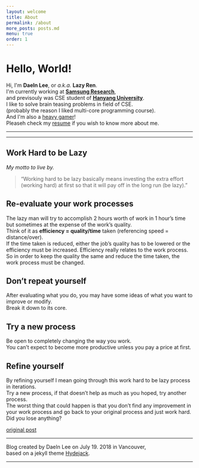 ```yaml
---
layout: welcome
title: About
permalink: /about
more_posts: posts.md
menu: true
order: 1
---
```


# Hello, World!

Hi, I'm **DaeIn Lee**, or *a.k.a.* **Lazy Ren**.<br>
I'm currently working at **[Samsung Research](https://research.samsung.com/)**,<br>
and previsouly was CSE student of **[Hanyang University](https://www.hanyang.ac.kr/)**.<br>
I like to solve brain teasing problems in field of CSE.<br>
(probably the reason I liked multi-core programming course).<br>
And I'm also a [heavy gamer](https://steamcommunity.com/id/lazyren)!<br>
Pleaseh check my [resume](/resume) if you wish to know more about me.

***

<!--posts-->

***

## Work Hard to be Lazy

_My motto to live by._

> “Working hard to be lazy basically means investing the extra effort (working hard) at first so that it will pay off in the long run (be lazy).”

## Re-evaluate your work processes

The lazy man will try to accomplish 2 hours worth of work in 1 hour’s time but sometimes at the expense of the work’s quality.<br>
Think of it as **efficiency = quality/time** taken (referencing speed = distance/over).<br>
If the time taken is reduced, either the job’s quality has to be lowered or the efficiency must be increased. Efficiency really relates to the work process.<br>
So in order to keep the quality the same and reduce the time taken, the work process must be changed.

## Don’t repeat yourself

After evaluating what you do, you may have some ideas of what you want to improve or modify.<br>
Break it down to its core.

## Try a new process

Be open to completely changing the way you work.<br>
You can’t expect to become more productive unless you pay a price at first.

## Refine yourself

By refining yourself I mean going through this work hard to be lazy process in iterations.<br>
Try a new process, if that doesn’t help as much as you hoped, try another process.<br>
The worst thing that could happen is that you don’t find any improvement in your work process and go back to your original process and just work hard.<br>
Did you lose anything?

[original post](http://blog.vivekmahbubani.com/2007/03/work-hard-to-be-lazy.html)<br>

***

Blog created by DaeIn Lee on July 19. 2018 in Vancouver,<br>
based on a jekyll theme [Hydejack](https://hydejack.com).

***

<!--author-->
